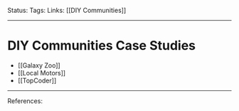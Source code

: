 Status:
Tags:
Links: [[DIY Communities]]
___
# DIY Communities Case Studies
- [[Galaxy Zoo]]
- [[Local Motors]]
- [[TopCoder]]

___
References: